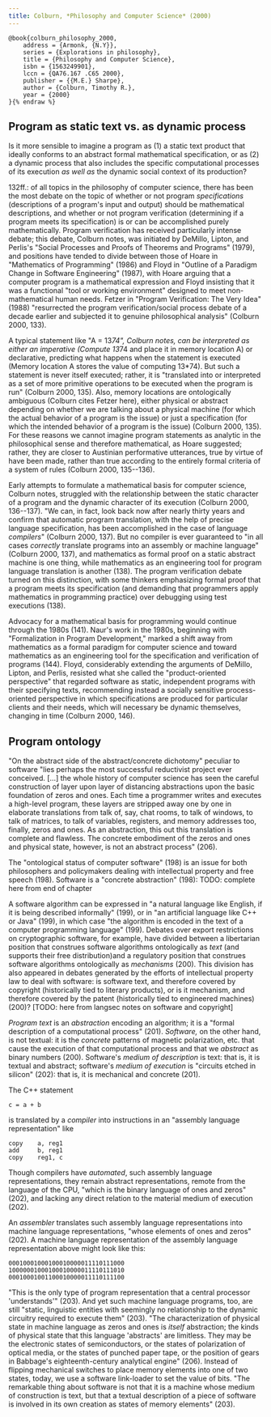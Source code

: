 ```yaml
---
title: Colburn, *Philosophy and Computer Science* (2000)
---
```


```bibtex{% raw %}
@book{colburn_philosophy_2000,
	address = {Armonk, {N.Y}},
	series = {Explorations in philosophy},
	title = {Philosophy and Computer Science},
	isbn = {1563249901},
	lccn = {QA76.167 .C65 2000},
	publisher = {{M.E.} Sharpe},
	author = {Colburn, Timothy R.},
	year = {2000}
}{% endraw %}
```


Program as static text vs. as dynamic process
---------------------------------------------

Is it more sensible to imagine a program as (1) a static text product that ideally conforms to an abstract formal mathematical specification, or as (2) a dynamic process that also includes the specific computational processes of its execution *as well as* the dynamic social context of its production?

132ff.: of all topics in the philosophy of computer science, there has been the most debate on the topic of whether or not program *specifications* (descriptions of a program's input and output) should be mathematical descriptions, and whether or not program verification (determining if a program meets its specification) is or can be accomplished purely mathematically. Program verification has received particularly intense debate; this debate, Colburn notes, was initiated by DeMillo, Lipton, and Perlis's "Social Processes and Proofs of Theorems and Programs" (1979), and positions have tended to divide between those of Hoare in "Mathematics of Programming" (1986) and Floyd in "Outline of a Paradigm Change in Software Engineering" (1987), with Hoare arguing that a computer program is a mathematical expression and Floyd insisting that it was a functional "tool or working environment" designed to meet non-mathematical human needs. Fetzer in "Program Verification: The Very Idea" (1988) "resurrected the program verification/social process debate of a decade earlier and subjected it to genuine philosophical analysis" (Colburn 2000, 133).

A typical statement like "A = 13*74", Colburn notes, can be interpreted as either an imperative (Compute 13*74 and place it in memory location A) or declarative, predicting what happens when the statement is executed (Memory location A stores the value of computing 13*74). But such a statement is never itself executed; rather, it is "translated into or interpreted as a set of more primitive operations to be executed when the program is run" (Colburn 2000, 135). Also, memory locations are ontologically ambiguous (Colburn cites Fetzer here), either physical or abstract depending on whether we are talking about a physical machine (for which the actual behavior of a program is the issue) or just a specification (for which the intended behavior of a program is the issue) (Colburn 2000, 135). For these reasons we cannot imagine program statements as analytic in the philosophical sense and therefore mathematical, as Hoare suggested; rather, they are closer to Austinian performative utterances, true by virtue of have been made, rather than true according to the entirely formal criteria of a system of rules (Colburn 2000, 135--136).

Early attempts to formulate a mathematical basis for computer science, Colburn notes, struggled with the relationship between the static character of a program and the dynamic character of its execution (Colburn 2000, 136--137). "We can, in fact, look back now after nearly thirty years and confirm that automatic program translation, with the help of precise language specification, has been accomplished in the case of language *compilers*" (Colburn 2000, 137). But no compiler is ever guaranteed to "in all cases *correctly* translate programs into an assembly or machine language" (Colburn 2000, 137), and mathematics as formal proof on a static abstract machine is one thing, while mathematics as an engineering tool for program language translation is another (138). The program verification debate turned on this distinction, with some thinkers emphasizing formal proof that a program meets its specification (and demanding that programmers apply mathematics in programming practice) over debugging using test executions (138). 

Advocacy for a mathematical basis for programming would continue through the 1980s (141). Naur's work in the 1980s, beginning with "Formalization in Program Development," marked a shift away from mathematics as a formal paradigm for computer science and toward mathematics as an engineering tool for the specification and verification of programs (144). Floyd, considerably extending the arguments of DeMillo, Lipton, and Perlis, resisted what she called the "product-oriented perspective" that regarded software as static, independent programs with their specifying texts, recommending instead a socially sensitive process-oriented perspective in which specifications are produced for particular clients and their needs, which will necessary be dynamic themselves, changing in time (Colburn 2000, 146).


Program ontology
----------------

"On the abstract side of the abstract/concrete dichotomy" peculiar to software "lies perhaps the most successful reductivist project ever conceived. […] the whole history of computer science has seen the careful construction of layer upon layer of distancing abstractions upon the basic foundation of zeros and ones. Each time a programmer writes and executes a high-level program, these layers are stripped away one by one in elaborate translations from talk of, say, chat rooms, to talk of windows, to talk of matrices, to talk of variables, registers, and memory addresses too, finally, zeros and ones. As an abstraction, this out this translation is complete and flawless. The concrete embodiment of the zeros and ones and physical state, however, is not an abstract process" (206).

The "ontological status of computer software" (198) is an issue for both philosophers and policymakers dealing with intellectual property and free speech (198). Software is a "concrete abstraction" (198): TODO: complete here from end of chapter

A software algorithm can be expressed in "a natural language like English, if it is being described informally" (199), or in "an artificial language like C++ or Java" (199), in which case "the algorithm is encoded in the text of a computer programming language" (199). Debates over export restrictions on cryptographic software, for example, have divided between a libertarian position that construes software algorithms ontologically as *text* (and supports their free distribution)and a regulatory position that construes software algorithms ontologically as *mechanisms* (200). This division has also appeared in debates generated by the efforts of intellectual property law to deal with software: is software text, and therefore covered by copyright (historically tied to literary products), or is it mechanism, and therefore covered by the patent (historically tied to engineered machines) (200)? [TODO: here from langsec notes on software and copyright]

*Program text* is an *abstraction* encoding an algorithm; it is a "formal description of a computational process" (201). *Software,* on the other hand, is not textual: it is the *concrete* patterns of magnetic polarization, etc. that cause the execution of that computational process and that we *abstract* as binary numbers (200). Software's *medium of description* is text: that is, it is textual and abstract; software's *medium of execution* is "circuits etched in silicon" (202): that is, it is mechanical and concrete (201). 

The C++ statement 
    
    c = a + b

is translated by a *compiler* into instructions in an "assembly language representation" like 

    copy    a, reg1
    add     b, reg1
    copy    reg1, c

Though compilers have *automated*, such assembly language representations, 
they remain abstract representations, remote from the language of the CPU, 
"which is the binary language of ones and zeros" (202), and lacking any direct relation to the material medium of execution (202). 

An *assembler* translates such assembly language representations into machine language representations, "whose elements of ones and zeros" (202). A machine language representation of the assembly language representation above might look like this:

    00010001000100010000011110111000
    10000001000100010000011110111010
    00010001001100010000011110111100

"This is the only type of program representation that a central processor 'understands'" (203). And yet such machine language programs, too, are still "static, linguistic entities with seemingly no relationship to the dynamic circuitry required to execute them" (203). "The characterization of physical state in machine language as zeros and ones is *itself* abstraction; the kinds of physical state that this language 'abstracts' are limitless. They may be the electronic states of semiconductors, or the states of polarization of optical media, or the states of punched paper tape, or the position of gears in Babbage's eighteenth-century analytical engine" (206). Instead of flipping mechanical switches to place memory elements into one of two states, today, we use a software link-loader to set the value of bits. "The remarkable thing about software is not that it is a machine whose medium of construction is text, but that a textual description of a piece of software is involved in its own creation as states of memory elements" (203). 
